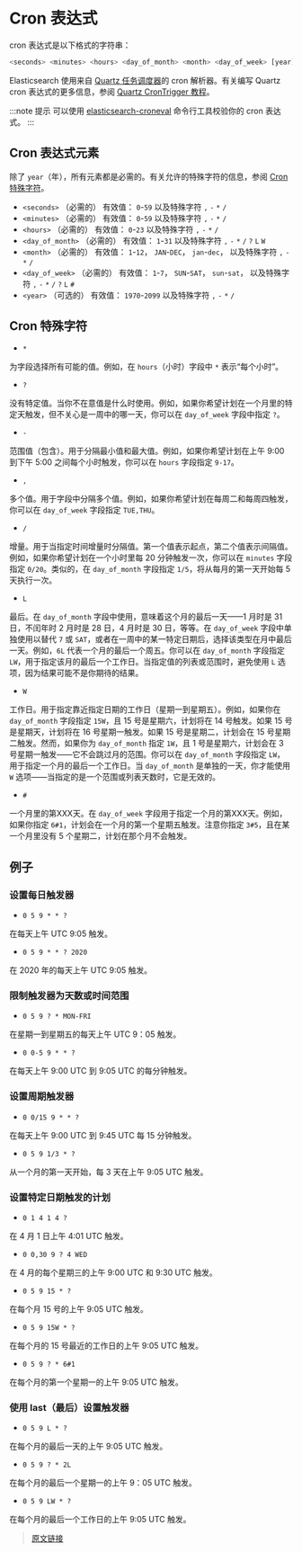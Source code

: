 # Cron 表达式

cron 表达式是以下格式的字符串：

```bash
<seconds> <minutes> <hours> <day_of_month> <month> <day_of_week> [year]
```

Elasticsearch 使用来自 [Quartz 任务调度器](https://quartz-scheduler.org/)的 cron 解析器。有关编写 Quartz cron 表达式的更多信息，参阅 [Quartz CronTrigger 教程](http://www.quartz-scheduler.org/documentation/quartz-2.3.0/tutorials/crontrigger.html)。

:::note 提示
可以使用 [elasticsearch-croneval](/command_line_tools/elasticsearch-croneval) 命令行工具校验你的 cron 表达式。
:::

## Cron 表达式元素

除了 `year`（年），所有元素都是必需的。有关允许的特殊字符的信息，参阅 [Cron 特殊字符](/rest_apis/api_convention/cron_expressions#Cron-特殊字符)。

- `<seconds>`
（必需的） 有效值： `0`-`59` 以及特殊字符 `,` `-` `*` `/`
- `<minutes>`
（必需的） 有效值： `0`-`59` 以及特殊字符 `,` `-` `*` `/`
- `<hours>`
（必需的） 有效值： `0`-`23` 以及特殊字符 `,` `-` `*` `/`
- `<day_of_month>`
（必需的） 有效值： `1`-`31` 以及特殊字符 `,` `-` `*` `/` `?` `L` `W`
- `<month>`
（必需的） 有效值： `1`-`12`， `JAN`-`DEC`， `jan`-`dec`， 以及特殊字符 `,` `-` `*` `/`
- `<day_of_week>`
（必需的） 有效值： `1`-`7`， `SUN`-`SAT`， `sun`-`sat`， 以及特殊字符 `,` `-` `*` `/` `?` `L` `#`
- `<year>`
（可选的） 有效值： `1970`-`2099` 以及特殊字符 `,` `-` `*` `/`

## Cron 特殊字符

- `*`

为字段选择所有可能的值。例如，在 `hours`（小时）字段中 `*` 表示“每个小时”。

- `?`

没有特定值。当你不在意值是什么时使用。例如，如果你希望计划在一个月里的特定天触发，但不关心是一周中的哪一天，你可以在 `day_of_week` 字段中指定 `?`。

- `-`

范围值（包含）。用于分隔最小值和最大值。例如，如果你希望计划在上午 9:00 到下午 5:00 之间每个小时触发，你可以在 `hours` 字段指定 `9-17`。

- `,`

多个值。用于字段中分隔多个值。例如，如果你希望计划在每周二和每周四触发，你可以在 `day_of_week` 字段指定 `TUE,THU`。

- `/`

增量。用于当指定时间增量时分隔值。第一个值表示起点，第二个值表示间隔值。例如，如果你希望计划在一个小时里每 20 分钟触发一次，你可以在 `minutes` 字段指定 `0/20`。类似的，在 `day_of_month` 字段指定 `1/5`，将从每月的第一天开始每 5 天执行一次。

- `L`

最后。在 `day_of_month` 字段中使用，意味着这个月的最后一天——1 月时是 31 日，不闰年时 2 月时是 28 日，4 月时是 30 日，等等。在 `day_of_week` 字段中单独使用以替代 `7` 或 `SAT`，或者在一周中的某一特定日期后，选择该类型在月中最后一天。例如，`6L` 代表一个月的最后一个周五。你可以在 `day_of_month` 字段指定 `LW`，用于指定该月的最后一个工作日。当指定值的列表或范围时，避免使用 `L` 选项，因为结果可能不是你期待的结果。

- `W`

工作日。用于指定靠近指定日期的工作日（星期一到星期五）。例如，如果你在 `day_of_month` 字段指定 `15W`，且 15 号是星期六，计划将在 14 号触发。如果 15 号是星期天，计划将在 16 号星期一触发。如果 15 号是星期二，计划会在 15 号星期二触发。然而，如果你为 `day_of_month` 指定 `1W`，且 1 号是星期六，计划会在 3 号星期一触发——它不会跳过月的范围。你可以在 `day_of_month` 字段指定 `LW`，用于指定一个月的最后一个工作日。当 `day_of_month` 是单独的一天，你才能使用 `W` 选项——当指定的是一个范围或列表天数时，它是无效的。

- `#`

一个月里的第XXX天。在 `day_of_week` 字段用于指定一个月的第XXX天。例如，如果你指定 `6#1`，计划会在一个月的第一个星期五触发。注意你指定 `3#5`，且在某一个月里没有 5 个星期二，计划在那个月不会触发。

## 例子

### 设置每日触发器

- `0 5 9 * * ?`

在每天上午 UTC 9:05 触发。

- `0 5 9 * * ? 2020`

在 2020 年的每天上午 UTC 9:05 触发。

### 限制触发器为天数或时间范围

- `0 5 9 ? * MON-FRI`

在星期一到星期五的每天上午 UTC 9：05 触发。

- `0 0-5 9 * * ?`

在每天上午 9:00 UTC 到 9:05 UTC 的每分钟触发。

### 设置周期触发器

- `0 0/15 9 * * ?`

在每天上午 9:00 UTC 到 9:45 UTC 每 15 分钟触发。

- `0 5 9 1/3 * ?`

从一个月的第一天开始，每 3 天在上午 9:05 UTC 触发。

### 设置特定日期触发的计划

- `0 1 4 1 4 ?`

在 4 月 1 日上午 4:01 UTC 触发。

- `0 0,30 9 ? 4 WED`

在 4 月的每个星期三的上午 9:00 UTC 和 9:30 UTC 触发。

- `0 5 9 15 * ?`

在每个月 15 号的上午 9:05 UTC 触发。

- `0 5 9 15W * ?`

在每个月的 15 号最近的工作日的上午 9:05 UTC 触发。

- `0 5 9 ? * 6#1`

在每个月的第一个星期一的上午 9:05 UTC 触发。

### 使用 last（最后）设置触发器

- `0 5 9 L * ?`

在每个月的最后一天的上午 9:05 UTC 触发。

- `0 5 9 ? * 2L`

在每个月的最后一个星期一的上午 9：05 UTC 触发。

- `0 5 9 LW * ?`

在每个月的最后一个工作日的上午 9:05 UTC 触发。

> [原文链接](https://www.elastic.co/guide/en/elasticsearch/reference/current/cron-expressions.html)
